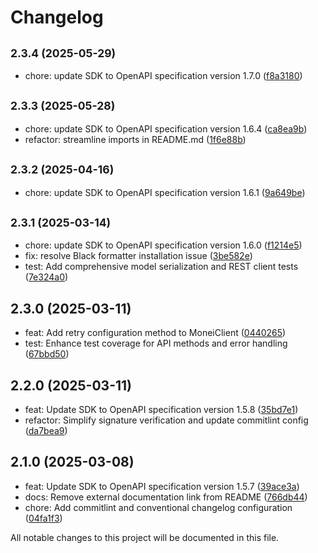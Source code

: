 # Changelog

## <small>2.3.4 (2025-05-29)</small>

* chore: update SDK to OpenAPI specification version 1.7.0 ([f8a3180](https://github.com/MONEI/monei-python-sdk/commit/f8a3180))

## <small>2.3.3 (2025-05-28)</small>

* chore: update SDK to OpenAPI specification version 1.6.4 ([ca8ea9b](https://github.com/MONEI/monei-python-sdk/commit/ca8ea9b))
* refactor: streamline imports in README.md ([1f6e88b](https://github.com/MONEI/monei-python-sdk/commit/1f6e88b))

## <small>2.3.2 (2025-04-16)</small>

* chore: update SDK to OpenAPI specification version 1.6.1 ([9a649be](https://github.com/MONEI/monei-python-sdk/commit/9a649be))

## <small>2.3.1 (2025-03-14)</small>

* chore: update SDK to OpenAPI specification version 1.6.0 ([f1214e5](https://github.com/MONEI/monei-python-sdk/commit/f1214e5))
* fix: resolve Black formatter installation issue ([3be582e](https://github.com/MONEI/monei-python-sdk/commit/3be582e))
* test: Add comprehensive model serialization and REST client tests ([7e324a0](https://github.com/MONEI/monei-python-sdk/commit/7e324a0))

## 2.3.0 (2025-03-11)

* feat: Add retry configuration method to MoneiClient ([0440265](https://github.com/MONEI/monei-python-sdk/commit/0440265))
* test: Enhance test coverage for API methods and error handling ([67bbd50](https://github.com/MONEI/monei-python-sdk/commit/67bbd50))

## 2.2.0 (2025-03-11)

* feat: Update SDK to OpenAPI specification version 1.5.8 ([35bd7e1](https://github.com/MONEI/monei-python-sdk/commit/35bd7e1))
* refactor: Simplify signature verification and update commitlint config ([da7bea9](https://github.com/MONEI/monei-python-sdk/commit/da7bea9))

## 2.1.0 (2025-03-08)

* feat: Update SDK to OpenAPI specification version 1.5.7 ([39ace3a](https://github.com/MONEI/monei-python-sdk/commit/39ace3a))
* docs: Remove external documentation link from README ([766db44](https://github.com/MONEI/monei-python-sdk/commit/766db44))
* chore: Add commitlint and conventional changelog configuration ([04fa1f3](https://github.com/MONEI/monei-python-sdk/commit/04fa1f3))

All notable changes to this project will be documented in this file.
